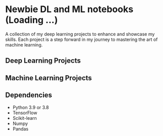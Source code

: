 # Newbie DL and ML notebooks  (Loading ...) 
A collection of my deep learning projects to enhance and showcase my skills. Each project is a step forward in my journey to mastering the art of machine learning.

## Deep Learning  Projects 

## Machine Learning Projects 


## Dependencies

- Python 3.9 or 3.8 
- TensorFlow
- Scikit-learn
- Numpy 
- Pandas 

